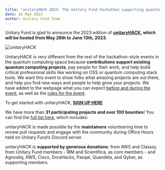 ```yaml
---
title: "unitaryHACK 2023: The Unitary Fund hackathon supporting quantum open source projects returns!"
date: 26 May 2023
author: Unitary Fund Team
---
```


Unitary Fund is glad to announce the 2023 edition of **[unitaryHACK](https://unitaryhack.dev/), which will be hosted from May 26th to June 13th, 2023**.

![unitaryHACK](.../images/uhack.gif)


UnitaryHACK is very different from the rest of the hackathon-style events in the quantum computing space because **contributions support existing quantum computing projects**, pay people for their work, and help build critical professional skills like working on OSS or quantum computing stack tools. We want this event to show folks what amazing projects are out there, and help you find new ways and people to help grow your projects. We have added to the webpage what you can expect [before and during the event](https://unitaryhack.dev/project-guide/), as well as the [rules for the event](https://unitaryhack.dev/rules/).


To get started with unitaryHACK, **[SIGN UP HERE](https://unitaryhack.dev/)**

We have more than **31 participating projects and over 100 bounties**! You can find the [full list here](https://unitaryhack.dev/projects/), which includes:

unitaryHACK is made possible by the **maintainers** volunteering time to review pull requests and engage with the community during Office Hours held on Unitary Fund’s Discord server.

unitaryHACK is **supported by generous donations**: from AWS and Classiq; from Unitary Fund members - IBM and Scientifica, as core members - and Agnostiq, AWS, Cisco, DoraHacks, Pasqal, Quandela, and Qyber, as supporting members.

